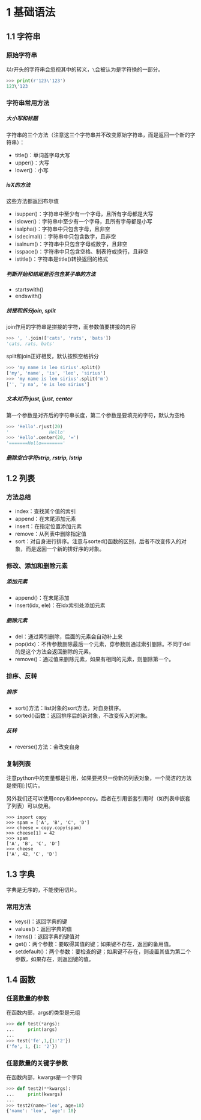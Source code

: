 # 1 基础语法

## 1.1 字符串

### 原始字符串

以r开头的字符串会忽视其中的转义，`\`会被认为是字符换的一部分。

```py
>>> print(r'123\'123')
123\'123
```

### 字符串常用方法

##### 大小写和标题

字符串的三个方法（注意这三个字符串并不改变原始字符串，而是返回一个新的字符串）：

- title()：单词首字母大写
- upper()：大写
- lower()：小写

##### isX的方法

这些方法都返回布尔值

- isupper()：字符串中至少有一个字母，且所有字母都是大写
- islower()：字符串中至少有一个字母，且所有字母都是小写
- isalpha()：字符串中只包含字母，且非空
- isdecimal()：字符串中只包含数字，且非空
- isalnum()：字符串中只包含字母或数字，且非空
- isspace()：字符串中只包含空格、制表符或换行，且非空
- istitle()：字符串是title()转换返回的格式

##### 判断开始和结尾是否包含某子串的方法

- startswith()
- endswith()

##### 拼接和拆分join, split

join作用的字符串是拼接的字符，而参数值要拼接的内容

```py
>>> ', '.join(['cats', 'rats', 'bats'])
'cats, rats, bats'
```

split和join正好相反，默认按照空格拆分

```py
>>> 'my name is leo sirius'.split()
['my', 'name', 'is', 'leo', 'sirius']
>>> 'my name is leo sirius'.split('m')
['', 'y na', 'e is leo sirius']
```

##### 文本对齐rjust, ljust, center

第一个参数是对齐后的字符串长度，第二个参数是要填充的字符，默认为空格

```py
>>> 'Hello'.rjust(20)
'               Hello'
>>> 'Hello'.center(20, '=')
'=======Hello========'
```

##### 删除空白字符strip, rstrip, lstrip

## 1.2 列表

### 方法总结

- index：查找某个值的索引
- append：在末尾添加元素
- insert：在指定位置添加元素
- remove：从列表中删除指定值
- sort：对自身进行排序。注意与sorted()函数的区别，后者不改变传入的对象，而是返回一个新的排好序的对象。

### 修改、添加和删除元素

##### 添加元素

- append()：在末尾添加
- insert(idx, ele)：在idx索引处添加元素

##### 删除元素

- del：通过索引删除，后面的元素会自动补上来
- pop(idx)：不传参数删除最后一个元素，穿参数则通过索引删除。不同于del的是这个方法会返回删除的元素。
- remove()：通过值来删除元素，如果有相同的元素，则删除第一个。

### 排序、反转

##### 排序

- sort()方法：list对象的sort方法，对自身排序。
- sorted()函数：返回排序后的新对象，不改变传入的对象。

##### 反转

- reverse()方法：会改变自身

### 复制列表

注意python中的变量都是引用，如果要拷贝一份新的列表对象，一个简洁的方法是使用[:]切片。

另外我们还可以使用copy和deepcopy。后者在引用嵌套引用时（如列表中嵌套了列表）可以使用。

```
>>> import copy
>>> spam = ['A', 'B', 'C', 'D']
>>> cheese = copy.copy(spam)
>>> cheese[1] = 42
>>> spam
['A', 'B', 'C', 'D']
>>> cheese
['A', 42, 'C', 'D']
```

## 1.3 字典

字典是无序的，不能使用切片。

### 常用方法

- keys()：返回字典的键
- values()：返回字典的值
- items()：返回字典的键值对
- get()：两个参数：要取得其值的键；如果键不存在，返回的备用值。
- setdefault()：两个参数：要检查的键；如果键不存在，则设置其值为第二个参数，如果存在，则返回键的值。

## 1.4 函数

### 任意数量的参数

在函数内部，args的类型是元组

```python
>>> def test(*args):
...     print(args)
... 
>>> test('fe',1,{1:'2'})
('fe', 1, {1: '2'})
```

### 任意数量的关键字参数

在函数内部，kwargs是一个字典

```python
>>> def test2(**kwargs):
...     print(kwargs)
... 
>>> test2(name='leo', age=18)
{'name': 'leo', 'age': 18}
```

